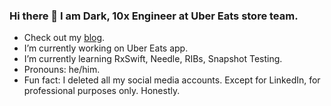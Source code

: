 ### Hi there 👋 I am Dark, 10x Engineer at Uber Eats store team.

- Check out my [blog](https://tenxengineer.medium.com).
- I’m currently working on Uber Eats app.
- I’m currently learning RxSwift, Needle, RIBs, Snapshot Testing.
- Pronouns: he/him.
- Fun fact: I deleted all my social media accounts. Except for LinkedIn, for professional purposes only. Honestly.
